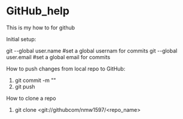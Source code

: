 # GitHub_help

This is my how to for github

Initial setup:

  git --global user.name <username>           #set a global usernam for commits
  git --global user.email <email>             #set a global email for commits
  
  


How to push changes from local repo to GitHub:

  1. git commit -m "<insert changes made to code here>"
  2. git push

  
How to clone a repo
  1. git clone <git://githubcom/nmw1597/<repo_name>
